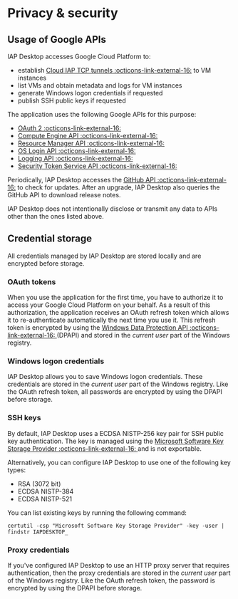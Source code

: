 # Privacy & security

## Usage of Google APIs

IAP Desktop accesses Google Cloud Platform to:

* establish [Cloud IAP TCP tunnels  :octicons-link-external-16:](https://cloud.google.com/iap/docs/tcp-forwarding-overview) to VM instances
* list VMs and obtain metadata and logs for VM instances  
* generate Windows logon credentials if requested
* publish SSH public keys if requested

The application uses the following Google APIs for this purpose:

* [OAuth 2  :octicons-link-external-16:](https://developers.google.com/identity/protocols/OAuth2)
* [Compute Engine API  :octicons-link-external-16:](https://cloud.google.com/compute/docs/reference/rest/v1/)
* [Resource Manager API  :octicons-link-external-16:](https://cloud.google.com/resource-manager/reference/rest)
* [OS Login API  :octicons-link-external-16:](https://cloud.google.com/compute/docs/oslogin/rest)
* [Logging API  :octicons-link-external-16:](https://cloud.google.com/logging/docs/reference/v2/rest)
* [Security Token Service API :octicons-link-external-16:](https://cloud.google.com/iam/docs/reference/sts/rest)

Periodically, IAP Desktop accesses the [GitHub API :octicons-link-external-16:](https://docs.github.com/en/rest) to check
for updates. After an upgrade, IAP Desktop also queries the GitHub API to download release notes.

IAP Desktop does not intentionally disclose or transmit any data to APIs other than the
ones listed above. 

## Credential storage

All credentials managed by IAP Desktop are stored locally and are encrypted before storage.

### OAuth tokens

When you use the application for the first time, you have to authorize it to 
access your Google Cloud Platform on your behalf. As a result of this authorization,
the application receives an OAuth refresh token which allows it to re-authenticate 
automatically the next time you use it. This refresh token
is encrypted by using the [Windows Data Protection API :octicons-link-external-16: ](https://en.wikipedia.org/wiki/Data_Protection_API)
(DPAPI) and stored in the _current user_ part of the Windows registry. 


### Windows logon credentials

IAP Desktop allows you to save Windows logon credentials. These credentials are 
stored in the _current user_ part of the Windows registry. Like the OAuth refresh token,
all passwords are encrypted by using the DPAPI before storage.

### SSH keys

By default, IAP Desktop uses a ECDSA NISTP-256 key pair for SSH public key authentication.
The key is managed using the
[Microsoft Software Key Storage Provider :octicons-link-external-16: ](https://docs.microsoft.com/en-us/windows/win32/seccertenroll/cng-key-storage-providers#microsoft-software-key-storage-provider)
and is not exportable.

Alternatively, you can configure IAP Desktop to use one of the following key types:

*   RSA (3072 bit)
*   ECDSA NISTP-384
*   ECDSA NISTP-521 

You can list existing keys by running the following command:

    certutil -csp "Microsoft Software Key Storage Provider" -key -user | findstr IAPDESKTOP_

### Proxy credentials

If you've configured IAP Desktop to use an HTTP proxy server that requires authentication,
then the proxy credentials are stored in the _current user_ part of the Windows registry. 
Like the OAuth refresh token, the password is encrypted by using the DPAPI before storage.